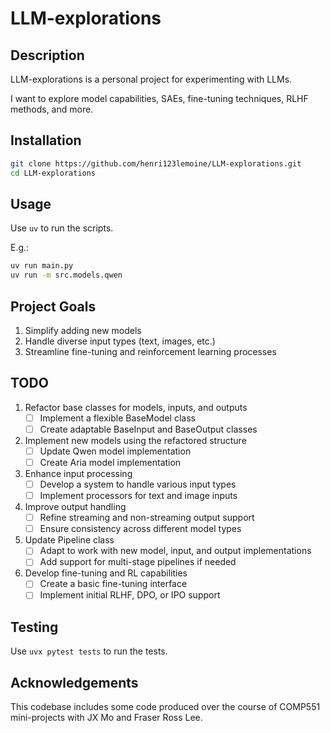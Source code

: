 # LLM-explorations

## Description

LLM-explorations is a personal project for experimenting with LLMs.

I want to explore model capabilities, SAEs, fine-tuning techniques, RLHF methods, and more.

## Installation

```bash
git clone https://github.com/henri123lemoine/LLM-explorations.git
cd LLM-explorations
```

## Usage

Use `uv` to run the scripts.

E.g.:

```bash
uv run main.py
uv run -m src.models.qwen
```

## Project Goals

1. Simplify adding new models
2. Handle diverse input types (text, images, etc.)
3. Streamline fine-tuning and reinforcement learning processes

## TODO

1. Refactor base classes for models, inputs, and outputs
   - [ ] Implement a flexible BaseModel class
   - [ ] Create adaptable BaseInput and BaseOutput classes

2. Implement new models using the refactored structure
   - [ ] Update Qwen model implementation
   - [ ] Create Aria model implementation

3. Enhance input processing
   - [ ] Develop a system to handle various input types
   - [ ] Implement processors for text and image inputs

4. Improve output handling
   - [ ] Refine streaming and non-streaming output support
   - [ ] Ensure consistency across different model types

5. Update Pipeline class
   - [ ] Adapt to work with new model, input, and output implementations
   - [ ] Add support for multi-stage pipelines if needed

6. Develop fine-tuning and RL capabilities
   - [ ] Create a basic fine-tuning interface
   - [ ] Implement initial RLHF, DPO, or IPO support

## Testing

Use `uvx pytest tests` to run the tests.

## Acknowledgements

This codebase includes some code produced over the course of COMP551 mini-projects with JX Mo and Fraser Ross Lee.
